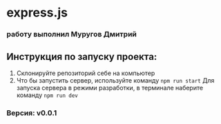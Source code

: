 # express.js
### работу выполнил Муругов Дмитрий

## Инструкция по запуску проекта:
1. Склонируйте репозиторий себе на компьютер
2. 
    Что бы запустить сервер, используйте команду `npm run start`
    Для запуска сервера в режими разработки, в терминале наберите команду `npm run dev`

### Версия: v0.0.1
